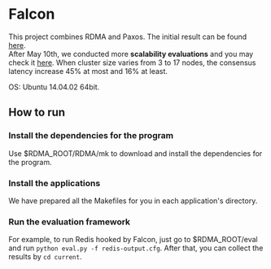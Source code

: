 # Falcon
This project combines RDMA and Paxos.
The initial result can be found [here](https://docs.google.com/spreadsheets/d/1XFwAh-SRHdBxu_PfRj2TiUBRuhfW-YC_pPDOC-TFdho/edit?usp=sharing).  
After May 10th, we conducted more **scalability evaluations** and you may check it  [here](https://docs.google.com/spreadsheets/d/1rHpv_gA_SS8XpS4sq5aLFjr_ztEPhTUH-r-1fR1_u60/edit?usp=sharing). When cluster size varies from 3 to 17 nodes, the consensus latency increase 45% at most and 16% at least.
  
OS: Ubuntu 14.04.02 64bit.
## How to run
### Install the dependencies for the program
Use $RDMA_ROOT/RDMA/mk to download and install the dependencies for the program.
### Install the applications
We have prepared all the Makefiles for you in each application's directory.
### Run the evaluation framework
For example, to run Redis hooked by Falcon, just go to $RDMA_ROOT/eval and run `python eval.py -f redis-output.cfg`. After that, you can collect the results by `cd current`.
